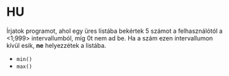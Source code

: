 # HU
Írjatok programot, ahol egy üres listába bekértek 5 számot a felhasználótól a <1;999> intervallumból, míg 0t nem ad be. Ha a szám ezen intervallumon kívül esik, **ne** helyezzétek a listába.
- `min()`
- `max()`

